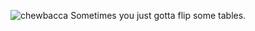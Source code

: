 ![chewbacca](https://i.redditmedia.com/EKwsr6BHXoEzLjW9HHCTd1DoCAi_xDkIApv-ytg37kc.jpg?w=500&s=0742f170427f17cc224c8dbc9aeab96e)
Sometimes you just gotta flip some tables. 
